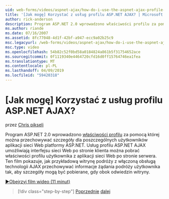 ```yaml
---
uid: web-forms/videos/aspnet-ajax/how-do-i-use-the-aspnet-ajax-profile-services
title: '[Jak mogę] Korzystać z usług profilu ASP.NET AJAX? | Microsoft Docs'
author: rick-anderson
description: Program ASP.NET 2.0 wprowadzono właściwości profilu za pomocą których można przechowywać szczegóły dla poszczególnych użytkowników aplikacji sieci Web platformy ASP.NET. Zezwalaj na usług profilu ASP.NET AJAX...
ms.author: riande
ms.date: 07/16/2007
ms.assetid: 8fc77048-4d1f-42bf-a947-ecc9a02b25c9
msc.legacyurl: /web-forms/videos/aspnet-ajax/how-do-i-use-the-aspnet-ajax-profile-services
msc.type: video
ms.openlocfilehash: 54b82c52f0bd58a0184824a861b5f31754652ace
ms.sourcegitcommit: 0f1119340e4464720cfd16d0ff15764746ea1fea
ms.translationtype: MT
ms.contentlocale: pl-PL
ms.lasthandoff: 04/09/2019
ms.locfileid: "59420318"
---
```

# <a name="how-do-i-use-the-aspnet-ajax-profile-services"></a>[Jak mogę] Korzystać z usług profilu ASP.NET AJAX?

przez [Chris pikseli](https://twitter.com/chrispels)

Program ASP.NET 2.0 wprowadzono [właściwości profilu](https://msdn.microsoft.com/library/at64shx3.aspx) za pomocą której można przechowywać szczegóły dla poszczególnych użytkowników aplikacji sieci Web platformy ASP.NET. Usług profilu ASP.NET AJAX umożliwiają interfejsu sieci Web po stronie klienta można pobrać właściwości profilu użytkownika z aplikacji sieci Web po stronie serwera. Ten film pokazuje, jak przykładową witrynę podróży z włączoną obsługą technologii AJAX przechowywać informacje żądania podróży użytkownika tak, aby szczegóły mogą być pobierane, gdy obok odwiedzin witryny.

[&#9654;Obejrzyj film wideo (11 minut)](https://channel9.msdn.com/Blogs/ASP-NET-Site-Videos/how-do-i-use-the-aspnet-ajax-profile-services)

> [!div class="step-by-step"]
> [Poprzednie](how-do-i-use-other-javascript-user-interface-libraries-with-aspnet-ajax.md)
> [dalej](how-do-i-debug-aspnet-ajax-applications-using-visual-studio-2005.md)
